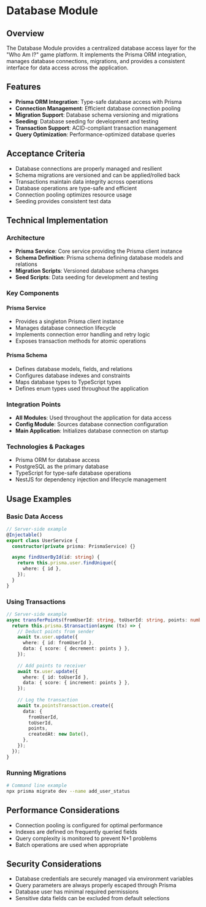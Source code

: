 # Database Module

## Overview
The Database Module provides a centralized database access layer for the "Who Am I?" game platform. It implements the Prisma ORM integration, manages database connections, migrations, and provides a consistent interface for data access across the application.

## Features
- **Prisma ORM Integration**: Type-safe database access with Prisma
- **Connection Management**: Efficient database connection pooling
- **Migration Support**: Database schema versioning and migrations
- **Seeding**: Database seeding for development and testing
- **Transaction Support**: ACID-compliant transaction management
- **Query Optimization**: Performance-optimized database queries

## Acceptance Criteria
- Database connections are properly managed and resilient
- Schema migrations are versioned and can be applied/rolled back
- Transactions maintain data integrity across operations
- Database operations are type-safe and efficient
- Connection pooling optimizes resource usage
- Seeding provides consistent test data

## Technical Implementation

### Architecture
- **Prisma Service**: Core service providing the Prisma client instance
- **Schema Definition**: Prisma schema defining database models and relations
- **Migration Scripts**: Versioned database schema changes
- **Seed Scripts**: Data seeding for development and testing

### Key Components

#### Prisma Service
- Provides a singleton Prisma client instance
- Manages database connection lifecycle
- Implements connection error handling and retry logic
- Exposes transaction methods for atomic operations

#### Prisma Schema
- Defines database models, fields, and relations
- Configures database indexes and constraints
- Maps database types to TypeScript types
- Defines enum types used throughout the application

### Integration Points
- **All Modules**: Used throughout the application for data access
- **Config Module**: Sources database connection configuration
- **Main Application**: Initializes database connection on startup

### Technologies & Packages
- Prisma ORM for database access
- PostgreSQL as the primary database
- TypeScript for type-safe database operations
- NestJS for dependency injection and lifecycle management

## Usage Examples

### Basic Data Access
```typescript
// Server-side example
@Injectable()
export class UserService {
  constructor(private prisma: PrismaService) {}

  async findUserById(id: string) {
    return this.prisma.user.findUnique({
      where: { id },
    });
  }
}
```

### Using Transactions
```typescript
// Server-side example
async transferPoints(fromUserId: string, toUserId: string, points: number) {
  return this.prisma.$transaction(async (tx) => {
    // Deduct points from sender
    await tx.user.update({
      where: { id: fromUserId },
      data: { score: { decrement: points } },
    });
    
    // Add points to receiver
    await tx.user.update({
      where: { id: toUserId },
      data: { score: { increment: points } },
    });
    
    // Log the transaction
    await tx.pointsTransaction.create({
      data: {
        fromUserId,
        toUserId,
        points,
        createdAt: new Date(),
      },
    });
  });
}
```

### Running Migrations
```bash
# Command line example
npx prisma migrate dev --name add_user_status
```

## Performance Considerations
- Connection pooling is configured for optimal performance
- Indexes are defined on frequently queried fields
- Query complexity is monitored to prevent N+1 problems
- Batch operations are used when appropriate

## Security Considerations
- Database credentials are securely managed via environment variables
- Query parameters are always properly escaped through Prisma
- Database user has minimal required permissions
- Sensitive data fields can be excluded from default selections
